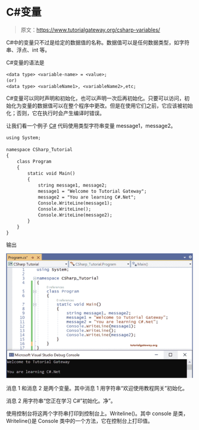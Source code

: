 # C#变量

> 原文：<https://www.tutorialgateway.org/csharp-variables/>

C#中的变量只不过是给定的数据值的名称。数据值可以是任何数据类型，如字符串、浮点、int 等。

C#变量的语法是

```
<data type> <variable-name> = <value>; 
(or)
<data type> <variableName1>, <variableName2>,etc;
```

C#变量可以同时声明和初始化，也可以声明一次后再初始化。只要可以访问，初始化为变量的数据值可以在整个程序中更改。但是在使用它们之前，它应该被初始化；否则，它在执行时会产生编译时错误。

让我们看一个例子 [C#](https://www.tutorialgateway.org/csharp-tutorial/) 代码使用类型字符串变量 message1，message2。

```
using System;

namespace CSharp_Tutorial
{
    class Program
    {
        static void Main()
        {
            string message1, message2;
            message1 = "Welcome to Tutorial Gateway";
            message2 = "You are learning C#.Net";
            Console.WriteLine(message1);
            Console.WriteLine();
            Console.WriteLine(message2);
        }
    }
}
```

输出

![C# variables](img/2122ef8c49b85f66e5de8a7fe31f718b.png)

消息 1 和消息 2 是两个变量。其中消息 1 用字符串“欢迎使用教程网关”初始化。

消息 2 用字符串“您正在学习 C#”初始化。净”。

使用控制台将这两个字符串打印到控制台上。Writeline()。其中 console 是类，Writeline()是 Console 类中的一个方法，它在控制台上打印值。